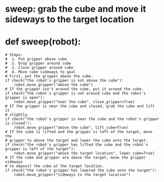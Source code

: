 # sweep: grab the cube and move it sideways to the target location
# def sweep(robot):
    # Steps:
    #  1. Put gripper above cube
    #  2. Drop gripper around cube
    #  3. Close gripper around cube
    #  4. Move cube sideways to goal
    # First, put the gripper above the cube.
    if check("the robot's gripper is not above the cube"):
        robot.move_gripper("above the cube")
    # If the gripper isn't around the cube, put it around the cube.
    if check("the robot's gripper is not around cube and the robot's gripper is open"):
        robot.move_gripper("near the cube", close_gripper=True)
    # If the gripper is near the cube and closed, grab the cube and lift it
    # slightly.
    if check("the robot's gripper is near the cube and the robot's gripper is closed"):
        robot.move_gripper("above the cube", lift_cube=True)
    # If the cube is lifted and the gripper is left of the target, move the
    # gripper to above the target and lower the cube onto the target.
    if check("the robot's gripper has lifted the cube and the robot's gripper is left of the target"):
        robot.move_gripper("above the target location", lower_cube=True)
    # If the cube and gripper are above the target, move the gripper sideways
    # to deposit the cube at the target location.
    if check("the robot's gripper has lowered the cube onto the target"):
        robot.move_gripper("sideways to the target location")